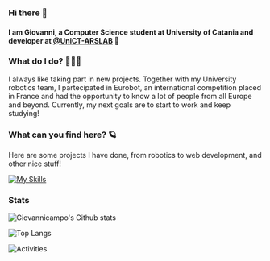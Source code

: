 ### Hi there 👋

#### I am Giovanni, a Computer Science student at University of Catania and developer at [@UniCT-ARSLAB](https://github.com/UniCT-ARSLab) 🤖

### What do I do? 👨🏻‍💻
I always like taking part in new projects. Together with my University robotics team, I partecipated in Eurobot, an international competition placed in France and had the opportunity to know a lot of people from all Europe and beyond. Currently, my next goals are to start to work and keep studying!

### What can you find here? 🪐
Here are some projects I have done, from robotics to web development, and other nice stuff!

[![My Skills](https://skillicons.dev/icons?i=c,cpp,java,python,html,css,js,nodejs,express,mongodb,postman,godot,processing,git,raspberrypi,arduino,linux,vscode&perline=9)](https://skillicons.dev)

### Stats
![Giovannicampo's Github stats](https://github-readme-stats-sigma-five.vercel.app/api?username=Giovannicampo&show_icons=true&theme=darcula&rank_icon=github)

![Top Langs](https://github-readme-stats-sigma-five.vercel.app/api/top-langs/?username=Giovannicampo&theme=darcula)

![Activities](https://github-profile-summary-cards.vercel.app/api/cards/profile-details?username=Giovannicampo&theme=darcula)

